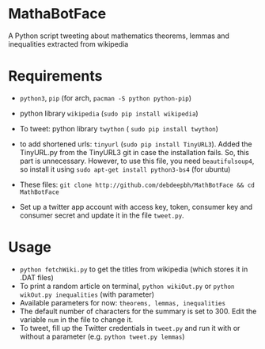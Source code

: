 # MathaBotFace

A Python script tweeting about mathematics theorems, lemmas and inequalities extracted from wikipedia

# Requirements

* `python3`, `pip` (for arch, `pacman -S python python-pip`)
* python library `wikipedia` (`sudo pip install wikipedia`)
* To tweet: python library `twython` ( `sudo pip install twython`)
* to add shortened urls: `tinyurl` (`sudo pip install TinyURL3`). Added the TinyURL.py from the TinyURL3 git in case the installation fails. So, this part is unnecessary. However, to use this file, you need `beautifulsoup4`, so install it using `sudo apt-get install python3-bs4` (for ubuntu)
 
* These files:  `git clone http://github.com/debdeepbh/MathBotFace && cd MathBotFace`
* Set up a twitter app account with access key, token, consumer key and consumer secret and update it in the file `tweet.py`.


# Usage
* `python fetchWiki.py` to get the titles from wikipedia (which stores it in .DAT files)
* To print a random article on terminal, `python wikiOut.py` or `python wikOut.py inequalities` (with parameter)
* Available parameters for now: `theorems, lemmas, inequalities`
* The default number of characters for the summary is set to 300. Edit the variable `num` in the file to change it.
* To tweet, fill up the Twitter credentials in `tweet.py` and run it with or without a parameter (e.g. `python tweet.py lemmas`)

